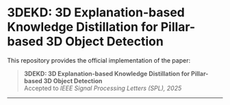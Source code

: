 # 3DEKD: 3D Explanation-based Knowledge Distillation for Pillar-based 3D Object Detection
This repository provides the official implementation of the paper:

> **3DEKD: 3D Explanation-based Knowledge Distillation for Pillar-based 3D Object Detection**  
> Accepted to *IEEE Signal Processing Letters (SPL), 2025*

---


